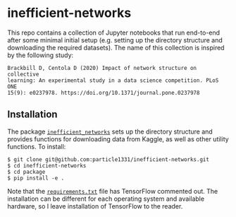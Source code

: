# inefficient-networks

This repo contains a collection of Jupyter notebooks that run end-to-end after some minimal initial setup (e.g. setting up the directory structure and downloading the required datasets). The name of this collection is inspired by the following study:


```
Brackbill D, Centola D (2020) Impact of network structure on collective 
learning: An experimental study in a data science competition. PLoS ONE 
15(9): e0237978. https://doi.org/10.1371/journal.pone.0237978
```


## Installation

The package [`inefficient_networks`](https://github.com/particle1331/inefficient-networks/tree/dev/package) sets up the directory structure and provides functions for downloading data from Kaggle, as well as other utility functions. 
To install:

```
$ git clone git@github.com:particle1331/inefficient-networks.git
$ cd inefficient-networks
$ cd package
$ pip install -e .
```

Note that the [`requirements.txt`](https://github.com/particle1331/inefficient-networks/blob/dev/package/requirements/requirements.txt) file has TensorFlow commented out. The installation can be different for each operating system and available hardware, so I leave installation of TensorFlow to the reader.
